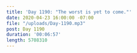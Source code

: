 ```yaml
---
title: 'Day 1190: "The worst is yet to come."'
date: 2020-04-23 16:00:00 -07:00
file: "/uploads/Day-1190.mp3"
post: Day 1190
duration: '00:06:57'
length: 5708310
---
```


